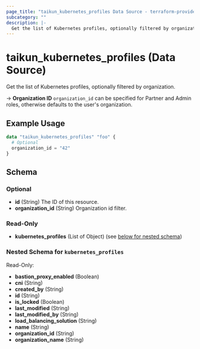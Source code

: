 ```yaml
---
page_title: "taikun_kubernetes_profiles Data Source - terraform-provider-taikun"
subcategory: ""
description: |-
  Get the list of Kubernetes profiles, optionally filtered by organization.
---
```


# taikun_kubernetes_profiles (Data Source)

Get the list of Kubernetes profiles, optionally filtered by organization.

-> **Organization ID** `organization_id` can be specified for Partner and Admin roles, otherwise defaults to the user's
organization.

## Example Usage

```terraform
data "taikun_kubernetes_profiles" "foo" {
  # Optional
  organization_id = "42"
}
```

<!-- schema generated by tfplugindocs -->
## Schema

### Optional

- **id** (String) The ID of this resource.
- **organization_id** (String) Organization id filter.

### Read-Only

- **kubernetes_profiles** (List of Object) (see [below for nested schema](#nestedatt--kubernetes_profiles))

<a id="nestedatt--kubernetes_profiles"></a>
### Nested Schema for `kubernetes_profiles`

Read-Only:

- **bastion_proxy_enabled** (Boolean)
- **cni** (String)
- **created_by** (String)
- **id** (String)
- **is_locked** (Boolean)
- **last_modified** (String)
- **last_modified_by** (String)
- **load_balancing_solution** (String)
- **name** (String)
- **organization_id** (String)
- **organization_name** (String)


